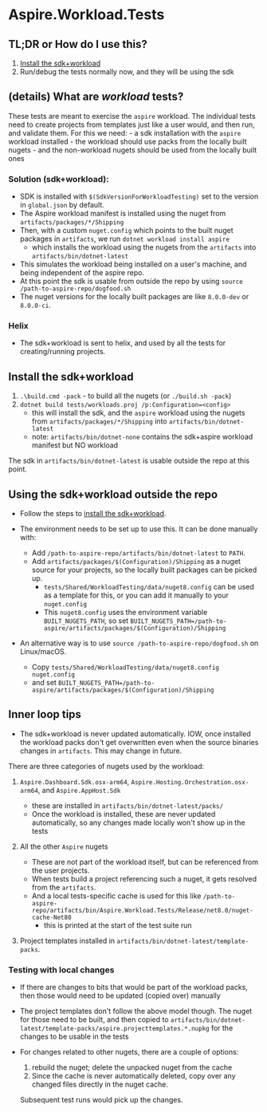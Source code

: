 # Aspire.Workload.Tests

## TL;DR or How do I use this?

1. [Install the sdk+workload](#install-the-sdkworkload)
2. Run/debug the tests normally now, and they will be using the sdk

## (details) What are *workload* tests?

These tests are meant to exercise the `aspire` workload. The individual tests need to create projects from templates just like a user would, and then run, and validate them. For this we need:
    - a sdk installation with the `aspire` workload installed
    - the workload should use packs from the locally built nugets
    - and the non-workload nugets should be used from the locally built ones

### Solution (sdk+workload):

- SDK is installed with `$(SdkVersionForWorkloadTesting)` set to the version in `global.json` by default.
- The Aspire workload manifest is installed using the nuget from `artifacts/packages/*/Shipping`
- Then, with a custom `nuget.config` which points to the built nuget packages in `artifacts`, we run `dotnet workload install aspire`
    - which installs the workload using the nugets from the `artifacts` into `artifacts/bin/dotnet-latest`
- This simulates the workload being installed on a user's machine, and being independent of the aspire repo.
- At this point the sdk is usable from outside the repo by using `source /path-to-aspire-repo/dogfood.sh`
- The nuget versions for the locally built packages are like `8.0.0-dev` or `8.0.0-ci`.

### Helix

- The sdk+workload is sent to helix, and used by all the tests for creating/running projects.

## Install the sdk+workload

1. `.\build.cmd -pack` - to build all the nugets (or `./build.sh -pack`)
2. `dotnet build tests/workloads.proj /p:Configuration=<config>`
    - this will install the sdk, and the `aspire` workload using the nugets from `artifacts/packages/*/Shipping` into `artifacts/bin/dotnet-latest`
    - note: `artifacts/bin/dotnet-none` contains the sdk+aspire workload manifest but NO workload

The sdk in `artifacts/bin/dotnet-latest` is usable outside the repo at this point.

## Using the sdk+workload outside the repo

- Follow the steps to [install the sdk+workload](#install-the-sdkworkload).

- The environment needs to be set up to use this. It can be done manually with:
    - Add `/path-to-aspire-repo/artifacts/bin/dotnet-latest` to `PATH`.
    - Add `artifacts/packages/$(Configuration)/Shipping` as a nuget source for your projects, so the locally built packages can be picked up.
        - `tests/Shared/WorkloadTesting/data/nuget8.config` can be used as a template for this, or you can add it manually to your `nuget.config`
        - This `nuget8.config` uses the environment variable `BUILT_NUGETS_PATH`, so set `BUILT_NUGETS_PATH=/path-to-aspire/artifacts/packages/$(Configuration)/Shipping`

- An alternative way is to use `source /path-to-aspire-repo/dogfood.sh` on Linux/macOS.
    - Copy `tests/Shared/WorkloadTesting/data/nuget8.config nuget.config`
    - and set `BUILT_NUGETS_PATH=/path-to-aspire/artifacts/packages/$(Configuration)/Shipping`

## Inner loop tips

- The sdk+workload is never updated automatically. IOW, once installed the workload packs don't get overwritten even when the source binaries changes in `artifacts`. This may change in future.

There are three categories of nugets used by the workload:

1. `Aspire.Dashboard.Sdk.osx-arm64`, `Aspire.Hosting.Orchestration.osx-arm64`, and `Aspire.AppHost.Sdk`
    - these are installed in `artifacts/bin/dotnet-latest/packs/`
    - Once the workload is installed, these are never updated automatically, so any changes made locally won't show up in the tests

2. All the other `Aspire` nugets
    - These are not part of the workload itself, but can be referenced from the user projects.
    - When tests build a project referencing such a nuget, it gets resolved from the `artifacts`.
    - And a local tests-specific cache is used for this like `/path-to-aspire-repo/artifacts/bin/Aspire.Workload.Tests/Release/net8.0/nuget-cache-Net80`
        - this is printed at the start of the test suite run

3. Project templates installed in `artifacts/bin/dotnet-latest/template-packs`.

### Testing with local changes

- If there are changes to bits that would be part of the workload packs, then those would need to be updated (copied over) manually
- The project templates don't follow the above model though. The nuget for those need to be built, and then copied to `artifacts/bin/dotnet-latest/template-packs/aspire.projecttemplates.*.nupkg` for the changes to be usable in the tests

- For changes related to other nugets, there are a couple of options:
    1. rebuild the nuget; delete the unpacked nuget from the cache
    2. Since the cache is never automatically deleted, copy over any changed files directly in the nuget cache.

    Subsequent test runs would pick up the changes.
